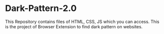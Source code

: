 # Dark-Pattern-2.0
This Repository contains files of HTML, CSS, JS which you can access. This is the project of Browser Extension to find dark pattern on websites.
